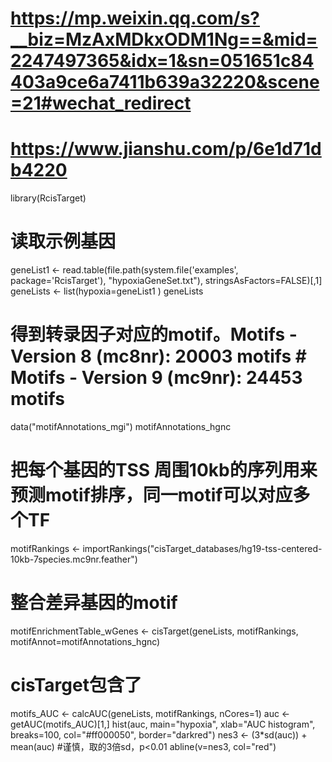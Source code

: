 # https://mp.weixin.qq.com/s?__biz=MzAxMDkxODM1Ng==&mid=2247497365&idx=1&sn=051651c84403a9ce6a7411b639a32220&scene=21#wechat_redirect
# https://www.jianshu.com/p/6e1d71db4220
library(RcisTarget)
# 读取示例基因
geneList1 <- read.table(file.path(system.file('examples', package='RcisTarget'), "hypoxiaGeneSet.txt"), 
                        stringsAsFactors=FALSE)[,1]
geneLists <- list(hypoxia=geneList1 ) 
geneLists

# 得到转录因子对应的motif。Motifs - Version 8 (mc8nr): 20003 motifs # Motifs - Version 9 (mc9nr): 24453 motifs
data("motifAnnotations_mgi")
motifAnnotations_hgnc 
# 把每个基因的TSS 周围10kb的序列用来预测motif排序，同一motif可以对应多个TF
motifRankings <- importRankings("cisTarget_databases/hg19-tss-centered-10kb-7species.mc9nr.feather")
# 整合差异基因的motif
motifEnrichmentTable_wGenes <- cisTarget(geneLists, motifRankings,
                                         motifAnnot=motifAnnotations_hgnc)

# cisTarget包含了
motifs_AUC <- calcAUC(geneLists, motifRankings, nCores=1)
auc <- getAUC(motifs_AUC)[1,]
hist(auc, main="hypoxia", xlab="AUC histogram",
     breaks=100, col="#ff000050", border="darkred")
nes3 <- (3*sd(auc)) + mean(auc) #谨慎，取的3倍sd，p<0.01
abline(v=nes3, col="red")




